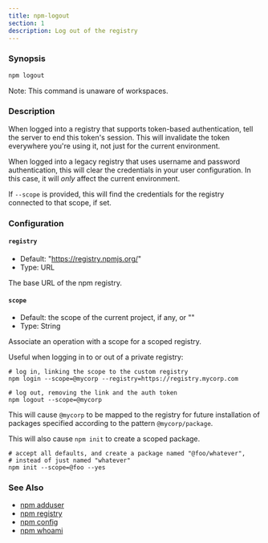 ```yaml
---
title: npm-logout
section: 1
description: Log out of the registry
---
```


### Synopsis

```bash
npm logout
```

Note: This command is unaware of workspaces.

### Description

When logged into a registry that supports token-based authentication, tell
the server to end this token's session. This will invalidate the token
everywhere you're using it, not just for the current environment.

When logged into a legacy registry that uses username and password
authentication, this will clear the credentials in your user configuration.
In this case, it will _only_ affect the current environment.

If `--scope` is provided, this will find the credentials for the registry
connected to that scope, if set.

### Configuration

#### `registry`

* Default: "https://registry.npmjs.org/"
* Type: URL

The base URL of the npm registry.



#### `scope`

* Default: the scope of the current project, if any, or ""
* Type: String

Associate an operation with a scope for a scoped registry.

Useful when logging in to or out of a private registry:

```
# log in, linking the scope to the custom registry
npm login --scope=@mycorp --registry=https://registry.mycorp.com

# log out, removing the link and the auth token
npm logout --scope=@mycorp
```

This will cause `@mycorp` to be mapped to the registry for future
installation of packages specified according to the pattern
`@mycorp/package`.

This will also cause `npm init` to create a scoped package.

```
# accept all defaults, and create a package named "@foo/whatever",
# instead of just named "whatever"
npm init --scope=@foo --yes
```



### See Also

* [npm adduser](/commands/npm-adduser)
* [npm registry](/using-npm/registry)
* [npm config](/commands/npm-config)
* [npm whoami](/commands/npm-whoami)
